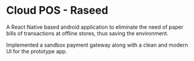 # Cloud POS - Raseed
A React Native based android application to eliminate the need of paper bills of transactions at offline stores, thus saving the environment.

Implemented a sandbox payment gateway along with a clean and modern UI for the prototype app.

